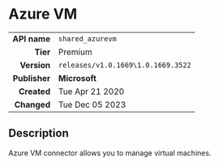 # Azure VM
| | |
|-:|-|
|**API name**|`shared_azurevm`|
|**Tier**|Premium|
|**Version**|`releases/v1.0.1669\1.0.1669.3522`|
|**Publisher**|**Microsoft**|
|**Created**|Tue Apr 21 2020|
|**Changed**|Tue Dec 05 2023|

## Description
Azure VM connector allows you to manage virtual machines.
